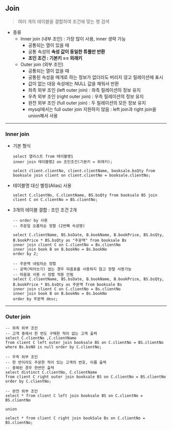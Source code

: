 ## Join

> 여러 개의 테이블을 결합하여 조건에 맞는 행 검색

- 종류
  - Inner join (내부 조인) : 가장 많이 사용, inner 생략 가능
    - 공통되는 열이 있을 때
    - 공통 속성의 **속성 값이 동일한 튜플만 반환**
    - **조인 조건 : 기본키 == 외래키**
  - Outer join (외부 조인)
    - 공통되는 열이 없을 때
    - 공통된 속성을 매개로 하는 정보가 없더라도 버리지 않고 릴레이션에 표시
    - 값이 없는 대응 속성에는 NULL 값을 채워서 반환
    - 좌측 외부 조인 (left outer join) : 좌측 릴레이션의 정보 유지
    - 우측 외부 조인 (right outer join) : 우측 릴레이션의 정보 유지
    - 완전 외부 조인 (full outer join) : 두 릴레이션의 모든 정보 유지
    - mysql에서는 full outer join 지원하지 않음 : left join과 right join을 union해서 사용



-----------

### Inner join

- 기본 형식

  ```mysql
  select 열리스트 from 테이블명1
  inner join 테이블명2 on 조인조건(기본키 = 외래키);
  
  select client.clientNo, client.clientName, booksale.bsQty from booksale join client on client.clientNo = booksale.clientNo;
  ```

- 테이블명 대신 별칭(Alias) 사용

  ```mysql
  select C.clientNo, C.clientName, BS.bsQty from booksale BS join client C on C.clientNo = BS.clientNo;
  ```

- 3개의 테이블 결합 : 조인 조건 2개

  ```mysql
  -- order by 사용
  -- 주문일 오름차순 정렬 (2번째 속성명)
  
  select C.clientName, BS.bsDate, B.bookName, B.bookPrice, BS.bsQty, B.bookPrice * BS.bsQty as "주문액" from booksale Bs
  inner join client C on C.clientNo = Bs.clientNo
  inner join book B on B.bookNo = Bs.bookNo 
  order by 2;
  
  -- 주문액 내림차순 정렬
  -- 공백(띄어쓰기) 없는 경우 따옴표를 사용하지 않고 정렬 사용가능
  -- 따옴표 사용 시 정렬 적용 안됨
  select C.clientName, BS.bsDate, B.bookName, B.bookPrice, BS.bsQty, B.bookPrice * BS.bsQty as 주문액 from booksale Bs
  inner join client C on C.clientNo = Bs.clientNo
  inner join book B on B.bookNo = Bs.bookNo 
  order by 주문액 desc;
  ```





---------

### Outer join

```mysql
-- 좌측 외부 조인
-- 고객 중에서 한 번도 구매한 적이 없는 고객 출력
select C.clientNo ,C.clientName
from client C left outer join booksale BS on C.clientNo = BS.clientNo
where Bs.bsNO is null order by C.clientNo;

-- 우측 외부 조인
-- 한 번이라도 주문한 적이 있는 고객의 번호, 이름 출력
-- 중복된 경우 한번만 출력
select distinct C.clientNo, C.clientName 
from client C right outer join booksale BS on C.clientNo = BS.clientNo order by C.clientNo;

-- 완전 외부 조인
select * from client C left join booksale BS on C.clientNo = BS.clientNo

union 

select * from client C right join bookSale Bs on C.clientNo = BS.clientNo;
```

